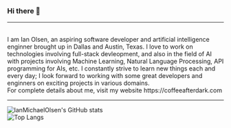 ### Hi there 👋
<hr>
<br>
I am Ian Olsen, an aspiring software developer and artificial intelligence enginner brought up in Dallas and Austin, Texas. I love to work on technologies involving full-stack devleopment, and also in the field of AI with projects involving Machine Learning, Natural Language Processing, API programming for AIs, etc. I constantly strive to learn new things each and every day; I look forward to working with some great developers and enginners on exciting projects in various domains.
<br>
For complete details about me, visit my website https://coffeeafterdark.com
<br>

<hr>

![IanMichaelOlsen's GitHub stats](https://github-readme-stats.vercel.app/api?username=IanMichaelOlsen&show_icons=true&theme=city_lights)
<br>
![Top Langs](https://github-readme-stats.vercel.app/api/top-langs/?username=IanMichaelOlsen&layout=compact&langs_count=5&theme=city_lights)

<!--
**IanMichaelOlsen/IanMichaelOlsen** is a ✨ _special_ ✨ repository because its `README.md` (this file) appears on your GitHub profile.

Here are some ideas to get you started:

- 🔭 I’m currently working on ...
- 🌱 I’m currently learning ...
- 👯 I’m looking to collaborate on ...
- 🤔 I’m looking for help with ...
- 💬 Ask me about ...
- 📫 How to reach me: ...
- 😄 Pronouns: ...
- ⚡ Fun fact: ...
-->
